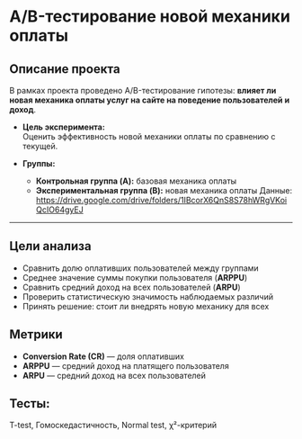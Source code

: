 # A/B-тестирование новой механики оплаты

## Описание проекта

В рамках проекта проведено A/B-тестирование гипотезы: **влияет ли новая механика оплаты услуг на сайте на поведение пользователей и доход**.

- **Цель эксперимента:**  
  Оценить эффективность новой механики оплаты по сравнению с текущей.

- **Группы:**
  - **Контрольная группа (A):** базовая механика оплаты
  - **Экспериментальная группа (B):** новая механика оплаты
Данные: https://drive.google.com/drive/folders/1IBcorX6QnS8S78hWRgVKoiQcIO64gyEJ
---
## Цели анализа

- Сравнить долю оплативших пользователей между группами
- Среднее значение суммы покупки пользователя (**ARPPU**)
- Сравнить средний доход на всех пользователей (**ARPU**)
- Проверить статистическую значимость наблюдаемых различий
- Принять решение: стоит ли внедрять новую механику для всех

## Метрики
  - **Conversion Rate (CR)** — доля оплативших
  - **ARPPU** — средний доход на платящего пользователя
  - **ARPU** — средний доход на всех пользователей
## Тесты:
  T-test, Гомоскедастичность,  Normal test, χ²-критерий
